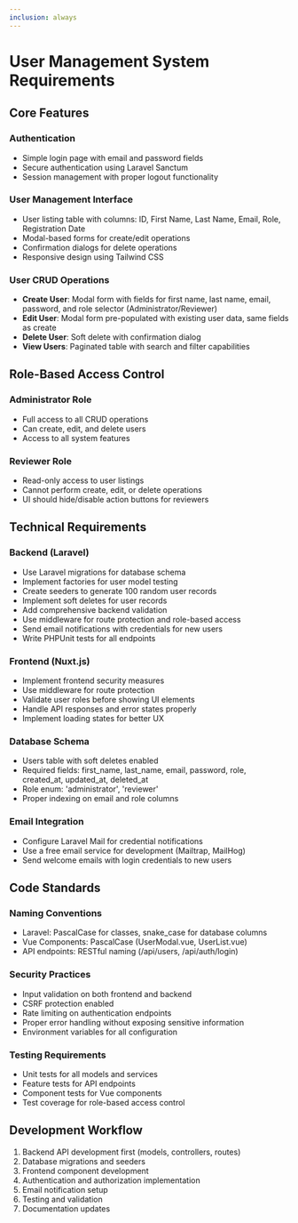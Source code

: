 ```yaml
---
inclusion: always
---
```


# User Management System Requirements

## Core Features

### Authentication

- Simple login page with email and password fields
- Secure authentication using Laravel Sanctum
- Session management with proper logout functionality

### User Management Interface

- User listing table with columns: ID, First Name, Last Name, Email, Role, Registration Date
- Modal-based forms for create/edit operations
- Confirmation dialogs for delete operations
- Responsive design using Tailwind CSS

### User CRUD Operations

- **Create User**: Modal form with fields for first name, last name, email, password, and role selector (Administrator/Reviewer)
- **Edit User**: Modal form pre-populated with existing user data, same fields as create
- **Delete User**: Soft delete with confirmation dialog
- **View Users**: Paginated table with search and filter capabilities

## Role-Based Access Control

### Administrator Role

- Full access to all CRUD operations
- Can create, edit, and delete users
- Access to all system features

### Reviewer Role

- Read-only access to user listings
- Cannot perform create, edit, or delete operations
- UI should hide/disable action buttons for reviewers

## Technical Requirements

### Backend (Laravel)

- Use Laravel migrations for database schema
- Implement factories for user model testing
- Create seeders to generate 100 random user records
- Implement soft deletes for user records
- Add comprehensive backend validation
- Use middleware for route protection and role-based access
- Send email notifications with credentials for new users
- Write PHPUnit tests for all endpoints

### Frontend (Nuxt.js)

- Implement frontend security measures
- Use middleware for route protection
- Validate user roles before showing UI elements
- Handle API responses and error states properly
- Implement loading states for better UX

### Database Schema

- Users table with soft deletes enabled
- Required fields: first_name, last_name, email, password, role, created_at, updated_at, deleted_at
- Role enum: 'administrator', 'reviewer'
- Proper indexing on email and role columns

### Email Integration

- Configure Laravel Mail for credential notifications
- Use a free email service for development (Mailtrap, MailHog)
- Send welcome emails with login credentials to new users

## Code Standards

### Naming Conventions

- Laravel: PascalCase for classes, snake_case for database columns
- Vue Components: PascalCase (UserModal.vue, UserList.vue)
- API endpoints: RESTful naming (/api/users, /api/auth/login)

### Security Practices

- Input validation on both frontend and backend
- CSRF protection enabled
- Rate limiting on authentication endpoints
- Proper error handling without exposing sensitive information
- Environment variables for all configuration

### Testing Requirements

- Unit tests for all models and services
- Feature tests for API endpoints
- Component tests for Vue components
- Test coverage for role-based access control

## Development Workflow

1. Backend API development first (models, controllers, routes)
2. Database migrations and seeders
3. Frontend component development
4. Authentication and authorization implementation
5. Email notification setup
6. Testing and validation
7. Documentation updates
